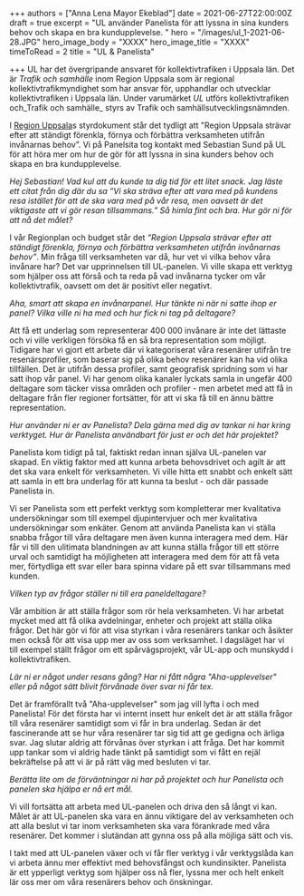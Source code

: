 +++
authors = ["Anna Lena Mayor Ekeblad"]
date = 2021-06-27T22:00:00Z
draft = true
excerpt = "UL använder Panelista för att lyssna in sina kunders behov och skapa en bra kundupplevelse. "
hero = "/images/ul_1-2021-06-28.JPG"
hero_image_body = "XXXX"
hero_image_title = "XXXX"
timeToRead = 2
title = "UL & Panelista"

+++
UL har det övergripande ansvaret för kollektivtrafiken i Uppsala län. Det är _Trafik och samhälle_ inom Region Uppsala som är regional kollektivtrafikmyndighet som har ansvar för, upphandlar och utvecklar kollektivtrafiken i Uppsala län. Under varumärket _UL_ utförs kollektivtrafiken och_Trafik och samhälle_ styrs av Trafik och samhällsutvecklingsnämnden.

I [Region Uppsala](https://www.linkedin.com/company/region-uppsala/)s styrdokument står det tydligt att "Region Uppsala strävar efter att ständigt förenkla, förnya och förbättra verksamheten utifrån invånarnas behov”. Vi på Panelsita tog kontakt med Sebastian Sund på UL för att höra mer om hur de gör för att lyssna in sina kunders behov och skapa en bra kundupplevelse.

  
_Hej Sebastian! Vad kul att du kunde ta dig tid för ett litet snack. Jag läste ett citat från dig där du sa ”Vi ska sträva efter att vara med på kundens resa istället för att de ska vara med på vår resa, men oavsett är det viktigaste att vi gör resan tillsammans.” Så himla fint och bra. Hur gör ni för att nå det målet?_

I vår Regionplan och budget står det _”Region Uppsala strävar efter att ständigt förenkla, förnya och förbättra verksamheten utifrån invånarnas behov”_. Min fråga till verksamheten var då, hur vet vi vilka behov våra invånare har? Det var upprinnelsen till UL-panelen. Vi ville skapa ett verktyg som hjälper oss att förså och ta reda på vad invånarna tycker om vår kollektivtrafik, oavsett om det är positivt eller negativt.

_Aha, smart att skapa en invånarpanel. Hur tänkte ni när ni satte ihop er panel? Vilka ville ni ha med och hur fick ni tag på deltagare?_

Att få ett underlag som representerar 400 000 invånare är inte det lättaste och vi ville verkligen försöka få en så bra representation som möjligt. Tidigare har vi gjort ett arbete där vi kategoriserat våra resenärer utifrån tre resenärsprofiler, som baserar sig på olika behov resenärer kan ha vid olika tillfällen. Det är utifrån dessa profiler, samt geografisk spridning som vi har satt ihop vår panel. Vi har genom olika kanaler lyckats samla in ungefär 400 deltagare som täcker vissa områden och profiler - men arbetet med att få in deltagare från fler regioner fortsätter, för att vi ska få till en ännu bättre representation.

_Hur använder ni er av Panelista? Dela gärna med dig av tankar ni har kring verktyget. Hur är Panelista användbart för just er och det här projektet?_

Panelista kom tidigt på tal, faktiskt redan innan själva UL-panelen var skapad. En viktig faktor med att kunna arbeta behovsdrivet och agilt är att det ska vara enkelt för verksamheten. Vi ville hitta ett snabbt och enkelt sätt att samla in ett bra underlag för att kunna ta beslut - och där passade Panelista in.

Vi ser Panelista som ett perfekt verktyg som kompletterar mer kvalitativa undersökningar som till exempel djupintervjuer och mer kvalitativa undersökningar som enkäter. Genom att använda Panelista kan vi ställa snabba frågor till våra deltagare men även kunna interagera med dem. Här får vi till den ulitimata blandningen av att kunna ställa frågor till ett större urval och samtidigt ha möjligheten att interagera med dem för att få veta mer, förtydliga ett svar eller bara spinna vidare på ett svar tillsammans med kunden.

_Vilken typ av frågor ställer ni till era paneldeltagare?_

Vår ambition är att ställa frågor som rör hela verksamheten. Vi har arbetat mycket med att få olika avdelningar, enheter och projekt att ställa olika frågor. Det här gör vi för att visa styrkan i våra resenärers tankar och åsikter men också för att visa upp mer av oss som verksamhet. I dagsläget har vi till exempel ställt frågor om ett spårvägsprojekt, vår UL-app och munskydd i kollektivtrafiken.

_Lär ni er något under resans gång? Har ni fått några "Aha-upplevelser" eller på något sätt blivit förvånade över svar ni får tex._

Det är framförallt två "Aha-upplevelser" som jag vill lyfta i och med Panelista! För det första har vi internt insett hur enkelt det är att ställa frågor till våra resenärer samtidigt som vi får in bra underlag. Sedan är det fascinerande att se hur våra resenärer tar sig tid att ge gedigna och ärliga svar. Jag slutar aldrig att förvånas över styrkan i att fråga. Det har kommit upp tankar som vi aldrig hade tänkt på samtidigt som vi fått en rejäl bekräftelse på att vi är på rätt väg med besluten vi tar.

_Berätta lite om de förväntningar ni har på projektet och hur Panelista och panelen ska hjälpa er nå ert mål._

Vi vill fortsätta att arbeta med UL-panelen och driva den så långt vi kan. Målet är att UL-panelen ska vara en ännu viktigare del av verksamheten och att alla beslut vi tar inom verksamheten ska vara förankrade med våra resenärer. Det kommer i slutändan att gynna oss på alla möjliga sätt och vis.

I takt med att UL-panelen växer och vi får fler verktyg i vår verktygslåda kan vi arbeta ännu mer effektivt med behovsfångst och kundinsikter. Panelista är ett ypperligt verktyg som hjälper oss nå fler, lyssna mer och helt enkelt lär oss mer om våra resenärers behov och önskningar.